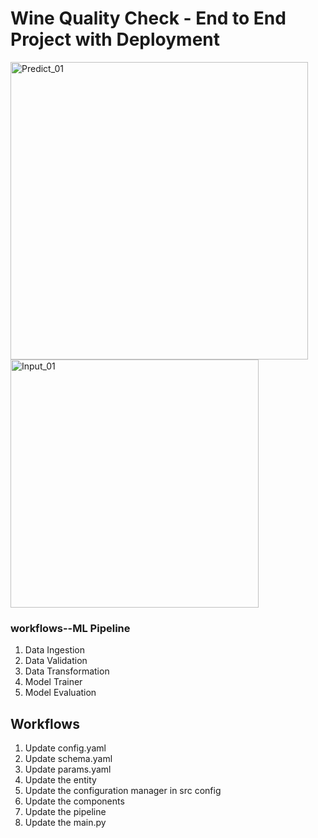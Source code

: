 # Wine Quality Check - End to End Project with Deployment

<img width="476" alt="Predict_01" src="https://github.com/user-attachments/assets/4574c2c1-3430-4995-93d6-20bd32c6a243" />
<img width="397" alt="Input_01" src="https://github.com/user-attachments/assets/2a9b0e66-2908-40c6-9821-1fb8e972d07b" />

### workflows--ML Pipeline

1. Data Ingestion
2. Data Validation
3. Data Transformation
4. Model Trainer
5. Model Evaluation

## Workflows

1. Update config.yaml
2. Update schema.yaml
3. Update params.yaml
4. Update the entity
5. Update the configuration manager in src config
6. Update the components
7. Update the pipeline 
8. Update the main.py

